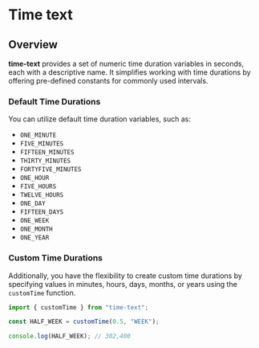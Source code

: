# Time text

## Overview
__time-text__ provides a set of numeric time duration variables in seconds, each with a descriptive name. It simplifies working with time durations by offering pre-defined constants for commonly used intervals.

### Default Time Durations
You can utilize default time duration variables, such as:
- `ONE_MINUTE`
- `FIVE_MINUTES`
- `FIFTEEN_MINUTES`
- `THIRTY_MINUTES`
- `FORTYFIVE_MINUTES`
- `ONE_HOUR`
- `FIVE_HOURS`
- `TWELVE_HOURS`
- `ONE_DAY`
- `FIFTEEN_DAYS`
- `ONE_WEEK`
- `ONE_MONTH`
- `ONE_YEAR`

### Custom Time Durations
Additionally, you have the flexibility to create custom time durations by specifying values in minutes, hours, days, months, or years using the `customTime` function.

```javascript
import { customTime } from "time-text";

const HALF_WEEK = customTime(0.5, "WEEK");

console.log(HALF_WEEK); // 302,400

